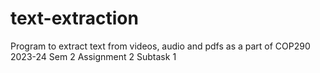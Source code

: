 # text-extraction
Program to extract text from videos, audio and pdfs as a part of COP290 2023-24 Sem 2 Assignment 2 Subtask 1
